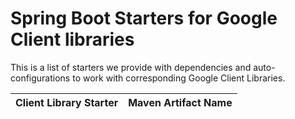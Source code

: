 # Spring Boot Starters for Google Client libraries

This is a list of starters we provide with dependencies and auto-configurations to work with corresponding Google Client Libraries.

| Client Library Starter | Maven Artifact Name |
|------------------------| --------------------|